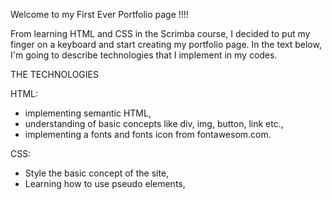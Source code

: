 Welcome to my First Ever Portfolio page !!!!


From learning HTML and CSS in the Scrimba course, I decided to put my finger on a keyboard and start creating my portfolio page. In the text below, I'm going to describe technologies that I implement in my codes.

THE TECHNOLOGIES

HTML:
  - implementing semantic HTML,
  - understanding of basic concepts like div, img, button, link etc.,
  - implementing a fonts and fonts icon from fontawesom.com.

CSS:
  - Style the basic concept of the site,
  - Learning how to use pseudo elements,
